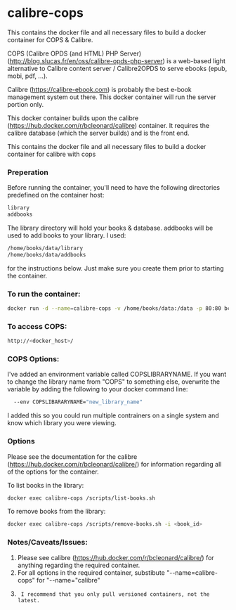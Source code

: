 # calibre-cops

This contains the docker file and all necessary files to build a docker container for COPS & Calibre.

COPS (Calibre OPDS (and HTML) PHP Server) (http://blog.slucas.fr/en/oss/calibre-opds-php-server) is a web-based light alternative to Calibre content server / Calibre2OPDS to serve ebooks (epub, mobi, pdf, ...).  

Calibre (https://calibre-ebook.com) is probably the best e-book management system out there.  This docker container will run the
server portion only.

This docker container builds upon the calibre (https://hub.docker.com/r/bcleonard/calibre) container.  It requires the calibre database (which the server builds) and is the front end.

This contains the docker file and all necessary files to build a docker container for calibre with cops

### Preperation

Before running the container, you'll need to have the following directories predefined on the container host:

```sh
library
addbooks
```

The library directory will hold your books & database.  addbooks will be used to add books to your library.  I used:

```sh
/home/books/data/library
/home/books/data/addbooks
```

for the instructions below.  Just make sure you create them prior to starting the container.

### To run the container:

```sh
docker run -d --name=calibre-cops -v /home/books/data:/data -p 80:80 bcleonard/calibre-cops
```

### To access COPS:

```sh
http://<docker_host>/
```

### COPS Options:

I've added an environment variable called COPSLIBRARYNAME.  If you want to change the library name from "COPS" to something else, overwrite the variable by adding the following to your docker command line:

```sh
  --env COPSLIBARARYNAME="new_library_name"
```

I added this so you could run multiple contrainers on a single system and know which library you were viewing.

### Options

Please see the documentation for the calibre (https://hub.docker.com/r/bcleonard/calibre/) for information regarding all of the options for the container.

To list books in the library:

```sh
docker exec calibre-cops /scripts/list-books.sh
```

To remove books from the library:

```sh
docker exec calibre-cops /scripts/remove-books.sh -i <book_id>
```

### Notes/Caveats/Issues:

1.	Please see calibre (https://hub.docker.com/r/bcleonard/calibre/) for anything regarding the required container.
2.	For all options in the required container, substibute "--name=calibre-cops" for "--name="calibre"
3.      I recommend that you only pull versioned containers, not the latest.

